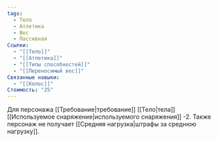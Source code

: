 ```yaml
---
tags:
  - Тело
  - Атлетика
  - Вес
  - Пассивная
Ссылки:
  - "[[Тело]]"
  - "[[Атлетика]]"
  - "[[Типы способностей]]"
  - "[[Переносимый вес]]"
Связанные навыки:
  - "[[Колос]]"
Стоимость: "25"
---
```

Для персонажа [[Требование|требование]] [[Тело|тела]] [[Используемое снаряжение|используемого снаряжения]] -2. Также персонаж не получает [[Средняя нагрузка|штрафы за среднюю нагрузку]].
